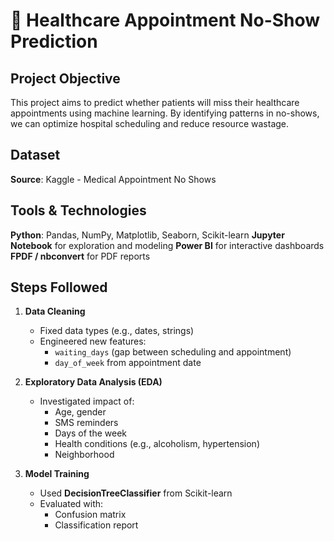 # 📅 Healthcare Appointment No-Show Prediction

##  Project Objective
This project aims to predict whether patients will miss their healthcare appointments using machine learning. By identifying patterns in no-shows, we can optimize hospital scheduling and reduce resource wastage.

## Dataset
 **Source**: Kaggle - Medical Appointment No Shows

## Tools & Technologies
 **Python**: Pandas, NumPy, Matplotlib, Seaborn, Scikit-learn
 **Jupyter Notebook** for exploration and modeling
 **Power BI** for interactive dashboards
 **FPDF / nbconvert** for PDF reports

##  Steps Followed

1. **Data Cleaning**
   - Fixed data types (e.g., dates, strings)
   - Engineered new features:
     - `waiting_days` (gap between scheduling and appointment)
     - `day_of_week` from appointment date

2. **Exploratory Data Analysis (EDA)**
   - Investigated impact of:
     - Age, gender
     - SMS reminders
     - Days of the week
     - Health conditions (e.g., alcoholism, hypertension)
     - Neighborhood

3. **Model Training**
   - Used **DecisionTreeClassifier** from Scikit-learn
   - Evaluated with:
     - Confusion matrix
     - Classification report


